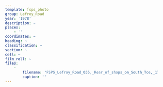 ```yaml
---
template: fsps_photo
group: Lefroy_Road
year: '1978'
description: ~
places:
    - ''
coordinates: ~
heading: ~
classification: ~
section: ~
cell: ~
film_roll: ~
files:
    -
        filename: 'FSPS_Lefroy_Road_035,_Rear_of_shops_on_South_Tce,_17-13-F,_1978.png'
        caption: ''
---
```

